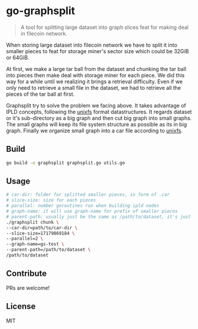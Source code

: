 go-graphsplit
==================
> A tool for splitting large dataset into graph slices feat for making deal in filecoin network.


When storing large dataset into filecoin network we have to split it into smaller pieces to feat for storage miner's sector size which could be 32GiB or 64GiB.

At first, we make a large tar ball from the dataset and chunking the tar ball into pieces then make deal with storage miner for each piece. We did this way for a while until we realizing it brings a retrieval difficulty. Even if we only need to retrieve a small file in the dataset, we had to retrieve all the pieces of the tar ball at first. 

Graphsplit try to solve the problem we facing above. It takes advantage of IPLD concepts, following the [unixfs](https://github.com/ipfs/go-unixfs) format datastructures. It regards dataset or it's sub-directory as a big graph and then cut big graph into small graphs. The small graphs will keep its file system structure as possible as its in big graph. Finally we organize small graph into a car file according to [unixfs](https://github.com/ipfs/go-unixfs).

## Build
```sh
go build -o graphsplit graphsplit.go utils.go
```

## Usage
```sh
# car-dir: folder for splitted smaller pieces, in form of .car
# slice-size: size for each pieces
# parallel: number goroutines run when building ipld nodes
# graph-name: it will use graph-name for prefix of smaller pieces
# parent-path: usually just be the same as /path/to/dataset, it's just a method to figure out relative path when building IPLD graph
./graphsplit chunk \
--car-dir=path/to/car-dir \
--slice-size=17179869184 \
--parallel=2 \
--graph-name=gs-test \
--parent-path=/path/to/dataset \
/path/to/dataset
```

## Contribute

PRs are welcome!


## License

MIT

